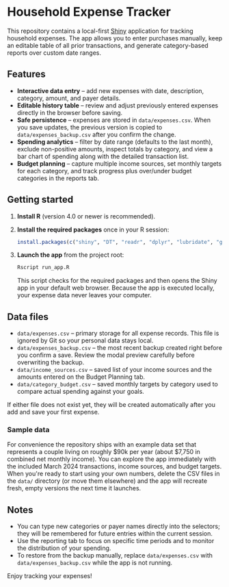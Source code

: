 # Household Expense Tracker

This repository contains a local-first [Shiny](https://shiny.posit.co/) application for tracking household expenses. The app allows you to enter purchases manually, keep an editable table of all prior transactions, and generate category-based reports over custom date ranges.

## Features

- **Interactive data entry** – add new expenses with date, description, category, amount, and payer details.
- **Editable history table** – review and adjust previously entered expenses directly in the browser before saving.
- **Safe persistence** – expenses are stored in `data/expenses.csv`. When you save updates, the previous version is copied to `data/expenses_backup.csv` after you confirm the change.
- **Spending analytics** – filter by date range (defaults to the last month), exclude non-positive amounts, inspect totals by category, and view a bar chart of spending along with the detailed transaction list.
- **Budget planning** – capture multiple income sources, set monthly targets for each category, and track progress plus over/under budget categories in the reports tab.


## Getting started

1. **Install R** (version 4.0 or newer is recommended).
2. **Install the required packages** once in your R session:

   ```r
   install.packages(c("shiny", "DT", "readr", "dplyr", "lubridate", "ggplot2", "scales"))
   ```

3. **Launch the app** from the project root:

   ```bash
   Rscript run_app.R
   ```

   This script checks for the required packages and then opens the Shiny app in your default web browser. Because the app is executed locally, your expense data never leaves your computer.

## Data files

- `data/expenses.csv` – primary storage for all expense records. This file is ignored by Git so your personal data stays local.
- `data/expenses_backup.csv` – the most recent backup created right before you confirm a save. Review the modal preview carefully before overwriting the backup.
- `data/income_sources.csv` – saved list of your income sources and the amounts entered on the Budget Planning tab.
- `data/category_budget.csv` – saved monthly targets by category used to compare actual spending against your goals.

If either file does not exist yet, they will be created automatically after you add and save your first expense.

### Sample data

For convenience the repository ships with an example data set that represents a
couple living on roughly $90k per year (about $7,750 in combined net monthly
income). You can explore the app immediately with the included March 2024
transactions, income sources, and budget targets. When you're ready to start
using your own numbers, delete the CSV files in the `data/` directory (or move
them elsewhere) and the app will recreate fresh, empty versions the next time it
launches.


## Notes

- You can type new categories or payer names directly into the selectors; they will be remembered for future entries within the current session.
- Use the reporting tab to focus on specific time periods and to monitor the distribution of your spending.
- To restore from the backup manually, replace `data/expenses.csv` with `data/expenses_backup.csv` while the app is not running.

Enjoy tracking your expenses!
